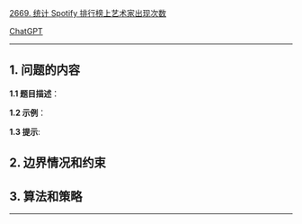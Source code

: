 [2669. 统计 Spotify 排行榜上艺术家出现次数](https://leetcode.cn/problems/count-artist-occurrences-on-spotify-ranking-list)

[ChatGPT](https://chat.openai.com/g/g-GsMNEr76r-c-master)

---

## 1. 问题的内容
**1.1 题目描述**：

**1.2 示例**：

**1.3 提示**:

## 2. 边界情况和约束


## 3. 算法和策略

---
